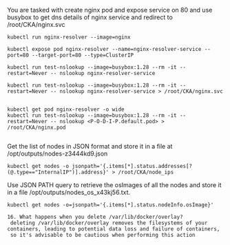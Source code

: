

You are tasked with create nginx pod and expose service on 80 and use 
busybox to get dns details of nginx service and redirect to /root/CKA/nginx.svc


```
kubectl run nginx-resolver --image=nginx

kubectl expose pod nginx-resolver --name=nginx-resolver-service --port=80 --target-port=80 --type=ClusterIP

kubectl run test-nslookup --image=busybox:1.28 --rm -it --restart=Never -- nslookup nginx-resolver-service

kubectl run test-nslookup --image=busybox:1.28 --rm -it --restart=Never -- nslookup nginx-resolver-service > /root/CKA/nginx.svc

 
kubectl get pod nginx-resolver -o wide
kubectl run test-nslookup --image=busybox:1.28 --rm -it --restart=Never -- nslookup <P-O-D-I-P.default.pod> > /root/CKA/nginx.pod


```

Get the list of nodes in JSON format and store it in a file at /opt/outputs/nodes-z3444kd9.json


```
kubectl get nodes -o jsonpath='{.items[*].status.addresses[?(@.type=="InternalIP")].address}' > /root/CKA/node_ips

```


Use JSON PATH query to retrieve the osImages of all the nodes and store it in a file /opt/outputs/nodes_os_x43kj56.txt.

```
kubectl get nodes -o=jsonpath='{.items[*].status.nodeInfo.osImage}'
```





```
16. What happens when you delete /var/lib/docker/overlay?
 deleting /var/lib/docker/overlay removes the filesystems of your containers, leading to potential data loss and failure of containers, 
 so it's advisable to be cautious when performing this action
```

